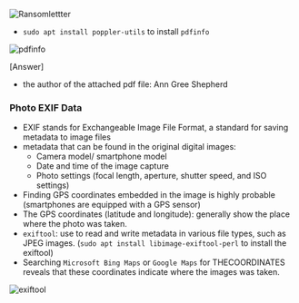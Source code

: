 ![Ransomlettter](https://github.com/MarcuXNg/Introduction_to_Cyber_Security_Writeup/assets/95072521/a26f95fa-5b8d-492e-be0d-62a6dbe73112)

- `sudo apt install poppler-utils` to install `pdfinfo`

![pdfinfo](https://github.com/MarcuXNg/Introduction_to_Cyber_Security_Writeup/assets/95072521/5b99d1d6-5099-4aa4-89ce-aa9babe60138)

[Answer] 
- the author of the attached pdf file: Ann Gree Shepherd

### Photo EXIF Data

- EXIF stands for Exchangeable Image File Format, a standard for saving metadata to image files
- metadata that can be found in the original digital images:
    + Camera model/ smartphone model
    + Date and time of the image capture
    + Photo settings (focal length, aperture, shutter speed, and ISO settings)
- Finding GPS coordinates embedded in the image is highly probable (smartphones are equipped with a GPS sensor)
- The GPS coordinates (latitude and longitude): generally show the place where the photo was taken.
- `exiftool`: use to read and write metadata in various file types, such as JPEG images. (`sudo apt install libimage-exiftool-perl` to install the exiftool) 
- Searching `Microsoft Bing Maps` or `Google Maps` for THECOORDINATES reveals that these coordinates indicate where the images was taken.

![exiftool](https://github.com/MarcuXNg/Introduction_to_Cyber_Security_Writeup/assets/95072521/ac5ddd9a-c3db-4207-916f-73d284907d24)